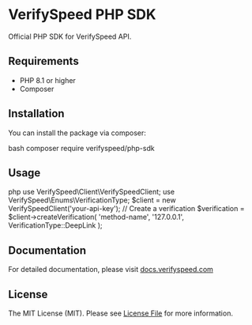 # VerifySpeed PHP SDK

Official PHP SDK for VerifySpeed API.

## Requirements

- PHP 8.1 or higher
- Composer

## Installation

You can install the package via composer: 

bash
composer require verifyspeed/php-sdk

## Usage

php
use VerifySpeed\Client\VerifySpeedClient;
use VerifySpeed\Enums\VerificationType;
$client = new VerifySpeedClient('your-api-key');
// Create a verification
$verification = $client->createVerification(
'method-name',
'127.0.0.1',
VerificationType::DeepLink
);

## Documentation

For detailed documentation, please visit [docs.verifyspeed.com](https://docs.verifyspeed.com)

## License

The MIT License (MIT). Please see [License File](LICENSE.md) for more information.